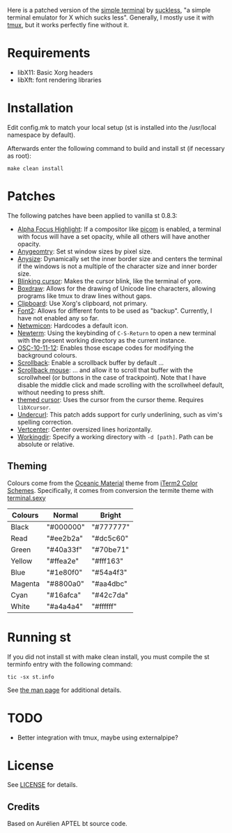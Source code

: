 Here is a patched version of the [simple terminal](http://st.suckless.org/) by [suckless](http://www.suckless.org/), "a simple terminal emulator for X which sucks less". Generally, I mostly use it with [tmux](https://github.com/tmux/tmux/wiki), but it works perfectly fine without it.

# Requirements

* libX11: Basic Xorg headers
* libXft: font rendering libraries

# Installation

Edit config.mk to match your local setup (st is installed into the /usr/local namespace by default).

Afterwards enter the following command to build and install st (if necessary as root):

`make clean install`

# Patches

The following patches have been applied to vanilla st 0.8.3:

* [Alpha Focus Highlight]( ./applied/st-alphaFocusHighlight-20200216-26cdfeb.diff ): If a compositor like [picom](http://github.com/yshui/picom) is enabled, a terminal with focus will have a set opacity, while all others will have another opacity.
* [Anygeomtry](./applied/st-anygeometry-0.8.1.diff): Set st window sizes by pixel size.
* [Anysize]( ./applied/st-anysize-0.8.1.diff ): Dynamically set the inner border size and centers the terminal if the windows is not a multiple of the character size and inner border size.
* [Blinking cursor]( ./applied/st-blinking_cursor-20200531-a2a7044.diff ): Makes the cursor blink, like the terminal of yore.
* [Boxdraw]( ./applied/st-boxdraw_v2-0.8.3.diff ): Allows for the drawing of Unicode line characters, allowing programs like tmux to draw lines without gaps.
* [Clipboard]( ./applied/st-clipboard-0.8.3.diff ): Use Xorg's clipboard, not primary.
* [Font2]( ./applied/st-font2-20190416-ba72400.diff ): Allows for different fonts to be used as "backup". Currently, I have not enabled any so far.
* [Netwmicon]( ./applied/st-netwmicon-0.8.4.diff ): Hardcodes a default icon.
* [Newterm]( ./applied/st-newterm-0.8.2.diff ): Using the keybinding of `C-S-Return` to open a new terminal with the present working directory as the current instance.
* [OSC-10-11-12]( ./applied/st-osc_10_11_12-20200418-66520e1.diff ): Enables those escape codes for modifying the background colours.
* [Scrollback]( ./applied/st-scrollback-20200419-72e3f6c.diff ): Enable a scrollback buffer by default …
* [Scrollback mouse]( ./applied/st-scrollback-mouse-20191024-a2c479c.diff ): … and allow it to scroll that buffer with the scrollwheel (or buttons in the case of trackpoint). Note that I have disable the middle click and made scrolling with the scrollwheel default, without needing to press shift.
* [themed cursor]( ./applied/st-themed_cursor-0.8.1.diff ): Uses the cursor from the cursor theme. Requires `libXcursor`.
* [Undercurl](./applied/st-undercurl-0.8.4.diff): This patch adds support for curly underlining, such as vim's spelling correction.
* [Vertcenter]( ./applied/st-vertcenter-20180320-6ac8c8a.diff ): Center oversized lines horizontally.
* [Workingdir]( ./applied/st-workingdir-20200317-51e19ea.diff ): Specify a working directory with `-d [path]`. Path can be absolute or relative.

## Theming

Colours come from the [Oceanic Material](https://github.com/rahulpatel/oceanic-material-iterm) theme from [iTerm2 Color Schemes](https://github.com/mbadolato/iTerm2-Color-Schemes/). Specifically, it comes from conversion the termite theme with [terminal.sexy](https://www.terminal.sexy)

|Colours|Normal|Bright|
|---|---|---|
|Black|"#000000"|"#777777"|
|Read| "#ee2b2a"|"#dc5c60"|
|Green|"#40a33f"|"#70be71"|
|Yellow|"#ffea2e"|"#fff163"|
|Blue| "#1e80f0"|"#54a4f3"|
|Magenta|"#8800a0"|"#aa4dbc"|
|Cyan| "#16afca"|"#42c7da"|
|White|"#a4a4a4"|"#ffffff"|

# Running st

If you did not install st with make clean install, you must compile the st terminfo entry with the following command:

`tic -sx st.info`

See [the man page](./st.1) for additional details.

# TODO

* Better integration with tmux, maybe using externalpipe?

# License

See [LICENSE](./LICENSE) for details.

Credits
-------
Based on Aurélien APTEL <aurelien dot aptel at gmail dot com> bt source code.
